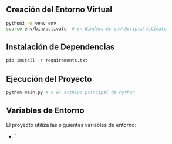 ## Creación del Entorno Virtual
~~~ bash
python3 -m venv env
source env/bin/activate  # en Windows es env\Scripts\activate
~~~

## Instalación de Dependencias
~~~ bash
pip install -r requirements.txt
~~~

## Ejecución del Proyecto
~~~ bash
python main.py # o el archivo principal de Python
~~~

## Variables de Entorno
El proyecto utiliza las siguientes variables de entorno:
* `